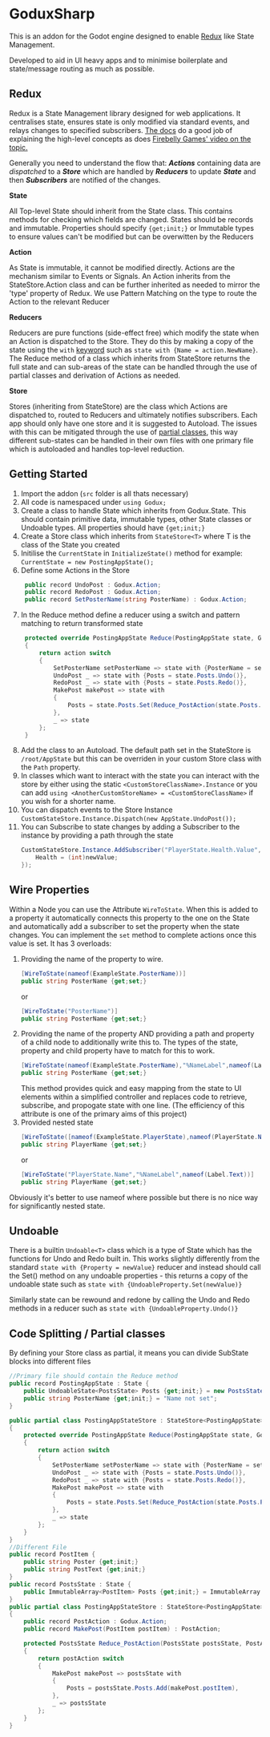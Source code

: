 # GoduxSharp

This is an addon for the Godot engine designed to enable [Redux](https://redux.js.org/) like State Management.

Developed to aid in UI heavy apps and to minimise boilerplate and state/message routing as much as possible.

## Redux

Redux is a State Management library designed for web applications. It centralises state, ensures state is only modified via standard events, and relays changes to specified subscribers. [The docs](https://redux.js.org/tutorials/essentials/part-1-overview-concepts) do a good job of explaining the high-level concepts as does [Firebelly Games' video on the topic.](https://www.youtube.com/watch?v=FGtj7in9UUo)

Generally you need to understand the flow that: ***Actions*** containing data are *dispatched* to a ***Store*** which are handled by ***Reducers*** to update ***State*** and then ***Subscribers*** are notified of the changes.

**State**

All Top-level State should inherit from the State class. This contains methods for checking which fields are changed. States should be records and immutable. Properties should specify `{get;init;}` or Immutable types to ensure values can't be modified but can be overwitten by the Reducers

**Action**

As State is immutable, it cannot be modified directly. Actions are the mechanism similar to Events or Signals. An Action inherits from the StateStore.Action class and can be further inherited as needed to mirror the 'type' property of Redux. We use Pattern Matching on the type to route the Action to the relevant Reducer

**Reducers**

Reducers are pure functions (side-effect free) which modify the state when an Action is dispatched to the Store. They do this by making a copy of the state using the `with` [keyword](https://learn.microsoft.com/en-us/dotnet/csharp/language-reference/operators/with-expressionhttps:/) such as `state with {Name = action.NewName}`. The Reduce method of a class which inherits from StateStore returns the full state and can sub-areas of the state can be handled through the use of partial classes and derivation of Actions as needed.

**Store**

Stores (inheriting from StateStore) are the class which Actions are dispatched to, routed to Reducers and ultimately notifies subscribers. Each app should only have one store and it is suggested to Autoload. The issues with this can be mitigated through the use of [partial classes](https://learn.microsoft.com/en-us/dotnet/csharp/programming-guide/classes-and-structs/partial-classes-and-methodshttps:/), this way different sub-states can be handled in their own files with one primary file which is autoloaded and handles top-level reduction.

## Getting Started

1. Import the addon (`src` folder is all thats necessary)
2. All code is namespaced under `using Godux;`
3. Create a class to handle State which inherits from Godux.State. This should contain primitive data, immutable types, other State classes or Undoable types. All properties should have `{get;init;}`
4. Create a Store class which inherits from `StateStore<T>` where T is the class of the State you created
5. Initilise the `CurrentState` in `InitializeState()` method for example: `CurrentState = new PostingAppState();`
6. Define some Actions in the Store
   ```csharp
    public record UndoPost : Godux.Action;
    public record RedoPost : Godux.Action;
    public record SetPosterName(string PosterName) : Godux.Action;
   ```
7. In the Reduce method define a reducer using a switch and pattern matching to return transformed state
   ```csharp
    protected override PostingAppState Reduce(PostingAppState state, Godux.Action action)
    {
        return action switch
        {
            SetPosterName setPosterName => state with {PosterName = setPosterName.PosterName},
            UndoPost _ => state with {Posts = state.Posts.Undo()},
            RedoPost _ => state with {Posts = state.Posts.Redo()},
            MakePost makePost => state with
            {
                Posts = state.Posts.Set(Reduce_PostAction(state.Posts.Present, makePost))
            },
            _ => state
        };
    }
   ```
8. Add the class to an Autoload. The default path set in the StateStore is `/root/AppState` but this can be overriden in your custom Store class with the `Path` property.
9. In classes which want to interact with the state you can interact with the store by either using the static `<CustomStoreClassName>.Instance` or you can add `using <AnotherCustomStoreName> = <CustomStoreClassName>` if you wish for a shorter name.
10. You can dispatch events to the Store Instance `CustomStateStore.Instance.Dispatch(new AppState.UndoPost());`
11. You can Subscribe to state changes by adding a Subscriber to the instance by providing a path through the state
    ```csharp
    CustomStateStore.Instance.AddSubscriber("PlayerState.Health.Value", (prop, state, oldValue, newValue) => {
        Health = (int)newValue;
    });
    ```

## Wire Properties
Within a Node you can use the Attribute `WireToState`. 
When this is added to a property it automatically connects this property to the one on the State and automatically add a subscriber to set the property when the state changes. You can implement the `set` method to complete actions once this value is set.
It has 3 overloads:

1. Providing the name of the property to wire.
    ```csharp
    [WireToState(nameof(ExampleState.PosterName))]
    public string PosterName {get;set;}
    ```
    or
    ```csharp
    [WireToState("PosterName")]
    public string PosterName {get;set;}
    ```
2. Providing the name of the property AND providing a path and property of a child node to additionally write this to. The types of the state, property and child property have to match for this to work.
    ```csharp
    [WireToState(nameof(ExampleState.PosterName),"%NameLabel",nameof(Label.Text))]
    public string PosterName {get;set;}
    ```
    This method provides quick and easy mapping from the state to UI elements within a simplified controller and replaces code to retrieve, subscribe, and propogate state with one line. 
    (The efficiency of this attribute is one of the primary aims of this project)
3. Provided nested state 
    ```csharp
    [WireToState([nameof(ExampleState.PlayerState),nameof(PlayerState.Name)],"%NameLabel",nameof(Label.Text))]
    public string PlayerName {get;set;}
    ```
    or 
    ```csharp
    [WireToState("PlayerState.Name","%NameLabel",nameof(Label.Text))]
    public string PlayerName {get;set;}
    ```
Obviously it's better to use nameof where possible but there is no nice way for significantly nested state.


## Undoable
There is a builtin `Undoable<T>` class which is a type of State which has the functions for Undo and Redo built in. This works slightly differently from the standard `state with {Property = newValue}` reducer and instead should call the Set() method on any undoable properties - this returns a copy of the undoable state such as `state with {UndoableProperty.Set(newValue)}`

Similarly state can be rewound and redone by calling the Undo and Redo methods in a reducer such as `state with {UndoableProperty.Undo()}`

## Code Splitting / Partial classes

By defining your Store class as partial, it means you can divide SubState blocks into different files

```csharp
//Primary file should contain the Reduce method
public record PostingAppState : State {
    public UndoableState<PostsState> Posts {get;init;} = new PostsState();
    public string PosterName {get;init;} = "Name not set";
}

public partial class PostingAppStateStore : StateStore<PostingAppState>
{
    protected override PostingAppState Reduce(PostingAppState state, Godux.Action action)
    {
        return action switch
        {
            SetPosterName setPosterName => state with {PosterName = setPosterName.PosterName},
            UndoPost _ => state with {Posts = state.Posts.Undo()},
            RedoPost _ => state with {Posts = state.Posts.Redo()},
            MakePost makePost => state with
            {
                Posts = state.Posts.Set(Reduce_PostAction(state.Posts.Present, makePost))
            },
            _ => state
        };
    }
}
//Different File
public record PostItem {
    public string Poster {get;init;}
    public string PostText {get;init;}
}
public record PostsState : State {
    public ImmutableArray<PostItem> Posts {get;init;} = ImmutableArray.Create<PostItem>();
}
public partial class PostingAppStateStore : StateStore<PostingAppState>
{
    public record PostAction : Godux.Action;
    public record MakePost(PostItem postItem) : PostAction;

    protected PostsState Reduce_PostAction(PostsState postsState, PostAction postAction)
    {
        return postAction switch
        {
            MakePost makePost => postsState with
            {
                Posts = postsState.Posts.Add(makePost.postItem),
            },
            _ => postsState
        };
    }
}
```
